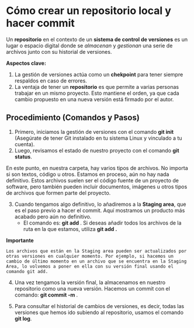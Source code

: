 # Cómo crear un repositorio local y hacer commit

Un **repositorio** en el contexto de un **sistema de control de versiones** es un lugar o espacio digital donde se *almacenan* y *gestionan* una serie de archivos junto con su historial de versiones.

**Aspectos clave:**
1. La gestión de versiones actúa como un **chekpoint** para tener siempre respaldos en caso de errores.
2. La ventaja de tener un **repositorio** es que permite a varias personas trabajar en un mismo proyecto. Esto mantiene el orden, ya que cada cambio propuesto en una nueva versión está firmado por el autor.

## Procedimiento (Comandos y Pasos)

1. Primero, iniciamos la gestión de versiones con el comando **git init** (Asegúrate de tener Git instalado en tu sistema Linux y vinculado a tu cuenta).
2. Luego, revisamos el estado de nuestro proyecto con el comando **git status**.

En este punto, en nuestra carpeta, hay varios tipos de archivos. No importa si son textos, código u otros. Estamos en proceso, aún no hay nada definitivo. Estos archivos suelen ser el código fuente de un proyecto de software, pero también pueden incluir documentos, imágenes u otros tipos de archivos que formen parte del proyecto.

3. Cuando tengamos algo definitivo, lo añadiremos a la **Staging area**, que es el paso previo a hacer el commit. Aquí mostramos un producto más acabado pero aún no definitivo.
    * El comando es: **git add <archivos>**. Si deseas añadir todos los archivos de la ruta en la que estamos, utiliza **git add .**

**Importante**

`
Los archivos que están en la Staging area pueden ser actualizados por otras versiones en cualquier momento. Por ejemplo, si hacemos un cambio de último momento en un archivo que se encuentra en la Staging Area, lo volvemos a poner en ella con su versión final usando el comando git add.
`

4. Una vez tengamos la versión final, la almacenamos en nuestro repositorio como una nueva versión. Hacemos un commit con el comando: **git commit -m <mensaje>**.

5. Para consultar el historial de cambios de versiones, es decir, todas las versiones que hemos ido subiendo al repositorio, usamos el comando **git log**.
